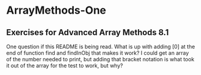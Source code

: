 # ArrayMethods-One

## Exercises for Advanced Array Methods 8.1

One question if this README is being read. What is up with adding
[0] at the end of function find and findInObj that makes it work? I
could get an array of the number needed to print, but adding that bracket
notation is what took it out of the array for the test to work, but
why?
